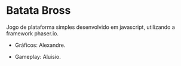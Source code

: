 # Batata Bross

Jogo de plataforma simples desenvolvido em javascript, utilizando a framework phaser.io.

- Gráficos: Alexandre.

- Gameplay: Aluisio.
